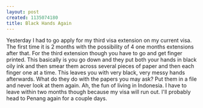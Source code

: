 ```yaml
--- 
layout: post
created: 1135074180
title: Black Hands Again
---
```

Yesterday I had to go apply for my third visa extension on my current visa.  The first time it is 2 months with the possibility of 4 one months extensions after that.  For the third extension though you have to go and get finger printed.  This basically is you go down and they put both your hands in black oily ink and then smear them across several pieces of paper and then each finger one at a time.  This leaves you with very black, very messy hands afterwards.  What do they do with the papers you may ask?  Put them in a file and never look at them again.  Ah, the fun of living in Indonesia.  I have to leave within two months though because my visa will run out.  I'll probably head to Penang again for a couple days.
